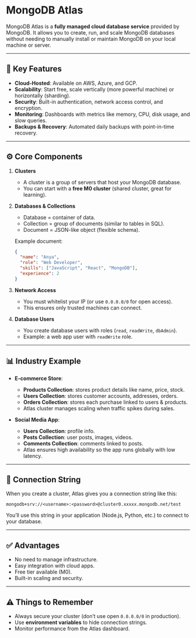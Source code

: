 # MongoDB Atlas

MongoDB Atlas is a **fully managed cloud database service** provided by MongoDB. It allows you to create, run, and scale MongoDB databases without needing to manually install or maintain MongoDB on your local machine or server.

---

## 🚀 Key Features

* **Cloud-Hosted**: Available on AWS, Azure, and GCP.
* **Scalability**: Start free, scale vertically (more powerful machine) or horizontally (sharding).
* **Security**: Built-in authentication, network access control, and encryption.
* **Monitoring**: Dashboards with metrics like memory, CPU, disk usage, and slow queries.
* **Backups & Recovery**: Automated daily backups with point-in-time recovery.

---

## ⚙️ Core Components

1. **Clusters**

   * A cluster is a group of servers that host your MongoDB database.
   * You can start with a **free M0 cluster** (shared cluster, great for learning).

2. **Databases & Collections**

   * Database = container of data.
   * Collection = group of documents (similar to tables in SQL).
   * Document = JSON-like object (flexible schema).

   Example document:

   ```json
   {
     "name": "Anya",
     "role": "Web Developer",
     "skills": ["JavaScript", "React", "MongoDB"],
     "experience": 2
   }
   ```

3. **Network Access**

   * You must whitelist your IP (or use `0.0.0.0/0` for open access).
   * This ensures only trusted machines can connect.

4. **Database Users**

   * You create database users with roles (`read`, `readWrite`, `dbAdmin`).
   * Example: a web app user with `readWrite` role.

---

## 📊 Industry Example

* **E-commerce Store**:

  * **Products Collection**: stores product details like name, price, stock.
  * **Users Collection**: stores customer accounts, addresses, orders.
  * **Orders Collection**: stores each purchase linked to users & products.
  * Atlas cluster manages scaling when traffic spikes during sales.

* **Social Media App**:

  * **Users Collection**: profile info.
  * **Posts Collection**: user posts, images, videos.
  * **Comments Collection**: comments linked to posts.
  * Atlas ensures high availability so the app runs globally with low latency.

---

## 🔗 Connection String

When you create a cluster, Atlas gives you a connection string like this:

```
mongodb+srv://<username>:<password>@cluster0.xxxxx.mongodb.net/test
```

You’ll use this string in your application (Node.js, Python, etc.) to connect to your database.

---

## ✅ Advantages

* No need to manage infrastructure.
* Easy integration with cloud apps.
* Free tier available (M0).
* Built-in scaling and security.

---

## ⚠️ Things to Remember

* Always secure your cluster (don’t use open `0.0.0.0/0` in production).
* Use **environment variables** to hide connection strings.
* Monitor performance from the Atlas dashboard.
